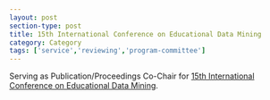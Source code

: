 ```yaml
---
layout: post
section-type: post
title: 15th International Conference on Educational Data Mining
category: Category
tags: ['service','reviewing','program-committee']
---
```

Serving as Publication/Proceedings Co-Chair for [15th International Conference on Educational Data Mining](https://edm2022.webspace.durham.ac.uk/).

